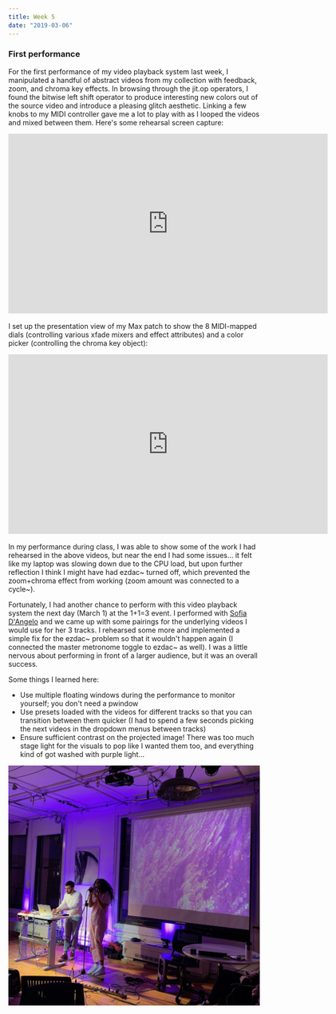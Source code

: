 ```yaml
---
title: Week 5
date: "2019-03-06"
---
```


### First performance

For the first performance of my video playback system last week, I manipulated a handful of abstract videos from my collection with feedback, zoom, and chroma key effects. In browsing through the jit.op operators, I found the bitwise left shift operator to produce interesting new colors out of the source video and introduce a pleasing glitch aesthetic. Linking a few knobs to my MIDI controller gave me a lot to play with as I looped the videos and mixed between them. Here's some rehearsal screen capture:

<iframe src="https://player.vimeo.com/video/320426987?loop=1&title=0&byline=0&portrait=0" width="640" height="360" frameborder="0" webkitallowfullscreen mozallowfullscreen allowfullscreen></iframe>

I set up the presentation view of my Max patch to show the 8 MIDI-mapped dials (controlling various xfade mixers and effect attributes) and a color picker (controlling the chroma key object):

<iframe src="https://player.vimeo.com/video/320613861?loop=1&title=0&byline=0&portrait=0" width="640" height="360" frameborder="0" webkitallowfullscreen mozallowfullscreen allowfullscreen></iframe>

In my performance during class, I was able to show some of the work I had rehearsed in the above videos, but near the end I had some issues... it felt like my laptop was slowing down due to the CPU load, but upon further reflection I think I might have had ezdac~ turned off, which prevented the zoom+chroma effect from working (zoom amount was connected to a cycle~).

Fortunately, I had another chance to perform with this video playback system the next day (March 1) at the 1+1=3 event. I performed with [Sofia D'Angelo](https://soundcloud.com/sofiadangelo27) and we came up with some pairings for the underlying videos I would use for her 3 tracks. I rehearsed some more and implemented a simple fix for the ezdac~ problem so that it wouldn't happen again (I connected the master metronome toggle to ezdac~ as well). I was a little nervous about performing in front of a larger audience, but it was an overall success.


Some things I learned here:

- Use multiple floating windows during the performance to monitor yourself; you don't need a pwindow
- Use presets loaded with the videos for different tracks so that you can transition between them quicker (I had to spend a few seconds picking the next videos in the dropdown menus between tracks)
- Ensure sufficient contrast on the projected image! There was too much stage light for the visuals to pop like I wanted them too, and everything kind of got washed with purple light...

![performance](week-5-performance.jpeg)
